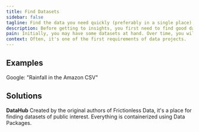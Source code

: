 ```yaml
---
title: Find Datasets
sidebar: false
tagline: Find the data you need quickly (preferably in a single place).
description: Before getting to insights, you first need to find good datasets.
pain: Initially, you may have some datasets at hand. Over time, you will want to have good references already saved as favorites.
context: Often, it's one of the first requirements of data projects.
---
```


## Examples

Google: "Rainfall in the Amazon CSV"

## Solutions

**DataHub**
Created by the original authors of Frictionless Data, it's a place for finding datasets of public interest. Everything is containerized using Data Packages.
